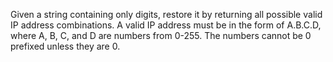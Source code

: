 Given a string containing only digits, restore it by returning all possible valid IP address combinations. A valid IP
address must be in the form of A.B.C.D, where A, B, C, and D are numbers from 0-255. The numbers cannot be 0 prefixed
unless they are 0.